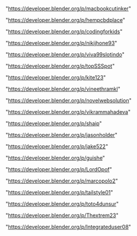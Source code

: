 "https://developer.blender.org/p/macbookcutinker"

"https://developer.blender.org/p/hempcbdplace"

"https://developer.blender.org/p/codingforkids"

"https://developer.blender.org/p/nikijhone93"

"https://developer.blender.org/p/viva99slotindo"

"https://developer.blender.org/p/topSSSpot"

"https://developer.blender.org/p/kite123"

"https://developer.blender.org/p/vineethramkl"

"https://developer.blender.org/p/novelwebsolution"

"https://developer.blender.org/p/vikrammahadeva"

"https://developer.blender.org/p/shaip"

"https://developer.blender.org/p/jasonholder"

"https://developer.blender.org/p/jake522"

"https://developer.blender.org/p/guishe"

"https://developer.blender.org/p/LordOpof"

"https://developer.blender.org/p/marcopolo2"

"https://developer.blender.org/p/tailstyle01"

"https://developer.blender.org/p/toto4dunsur"

"https://developer.blender.org/p/Thextrem23"

"https://developer.blender.org/p/Integrateduser08"

 
